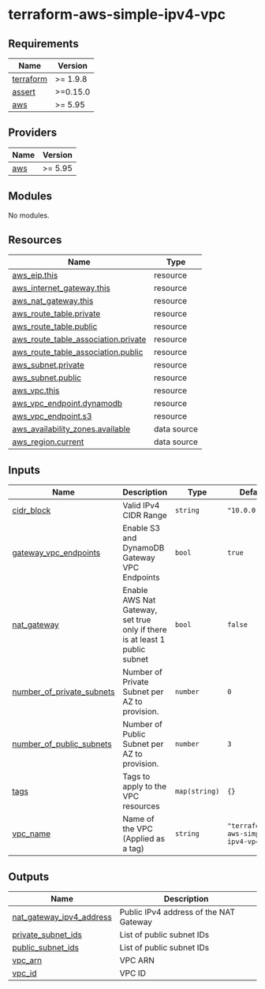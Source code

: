 # terraform-aws-simple-ipv4-vpc

<!-- BEGIN_TF_DOCS -->
## Requirements

| Name | Version |
|------|---------|
| <a name="requirement_terraform"></a> [terraform](#requirement\_terraform) | >= 1.9.8 |
| <a name="requirement_assert"></a> [assert](#requirement\_assert) | >=0.15.0 |
| <a name="requirement_aws"></a> [aws](#requirement\_aws) | >= 5.95 |

## Providers

| Name | Version |
|------|---------|
| <a name="provider_aws"></a> [aws](#provider\_aws) | >= 5.95 |

## Modules

No modules.

## Resources

| Name | Type |
|------|------|
| [aws_eip.this](https://registry.terraform.io/providers/hashicorp/aws/latest/docs/resources/eip) | resource |
| [aws_internet_gateway.this](https://registry.terraform.io/providers/hashicorp/aws/latest/docs/resources/internet_gateway) | resource |
| [aws_nat_gateway.this](https://registry.terraform.io/providers/hashicorp/aws/latest/docs/resources/nat_gateway) | resource |
| [aws_route_table.private](https://registry.terraform.io/providers/hashicorp/aws/latest/docs/resources/route_table) | resource |
| [aws_route_table.public](https://registry.terraform.io/providers/hashicorp/aws/latest/docs/resources/route_table) | resource |
| [aws_route_table_association.private](https://registry.terraform.io/providers/hashicorp/aws/latest/docs/resources/route_table_association) | resource |
| [aws_route_table_association.public](https://registry.terraform.io/providers/hashicorp/aws/latest/docs/resources/route_table_association) | resource |
| [aws_subnet.private](https://registry.terraform.io/providers/hashicorp/aws/latest/docs/resources/subnet) | resource |
| [aws_subnet.public](https://registry.terraform.io/providers/hashicorp/aws/latest/docs/resources/subnet) | resource |
| [aws_vpc.this](https://registry.terraform.io/providers/hashicorp/aws/latest/docs/resources/vpc) | resource |
| [aws_vpc_endpoint.dynamodb](https://registry.terraform.io/providers/hashicorp/aws/latest/docs/resources/vpc_endpoint) | resource |
| [aws_vpc_endpoint.s3](https://registry.terraform.io/providers/hashicorp/aws/latest/docs/resources/vpc_endpoint) | resource |
| [aws_availability_zones.available](https://registry.terraform.io/providers/hashicorp/aws/latest/docs/data-sources/availability_zones) | data source |
| [aws_region.current](https://registry.terraform.io/providers/hashicorp/aws/latest/docs/data-sources/region) | data source |

## Inputs

| Name | Description | Type | Default | Required |
|------|-------------|------|---------|:--------:|
| <a name="input_cidr_block"></a> [cidr\_block](#input\_cidr\_block) | Valid IPv4 CIDR Range | `string` | `"10.0.0.0/20"` | no |
| <a name="input_gateway_vpc_endpoints"></a> [gateway\_vpc\_endpoints](#input\_gateway\_vpc\_endpoints) | Enable S3 and DynamoDB Gateway VPC Endpoints | `bool` | `true` | no |
| <a name="input_nat_gateway"></a> [nat\_gateway](#input\_nat\_gateway) | Enable AWS Nat Gateway, set true only if there is at least 1 public subnet | `bool` | `false` | no |
| <a name="input_number_of_private_subnets"></a> [number\_of\_private\_subnets](#input\_number\_of\_private\_subnets) | Number of Private Subnet per AZ to provision. | `number` | `0` | no |
| <a name="input_number_of_public_subnets"></a> [number\_of\_public\_subnets](#input\_number\_of\_public\_subnets) | Number of Public Subnet per AZ to provision. | `number` | `3` | no |
| <a name="input_tags"></a> [tags](#input\_tags) | Tags to apply to the VPC resources | `map(string)` | `{}` | no |
| <a name="input_vpc_name"></a> [vpc\_name](#input\_vpc\_name) | Name of the VPC (Applied as a tag) | `string` | `"terraform-aws-simple-ipv4-vpc"` | no |

## Outputs

| Name | Description |
|------|-------------|
| <a name="output_nat_gateway_ipv4_address"></a> [nat\_gateway\_ipv4\_address](#output\_nat\_gateway\_ipv4\_address) | Public IPv4 address of the NAT Gateway |
| <a name="output_private_subnet_ids"></a> [private\_subnet\_ids](#output\_private\_subnet\_ids) | List of public subnet IDs |
| <a name="output_public_subnet_ids"></a> [public\_subnet\_ids](#output\_public\_subnet\_ids) | List of public subnet IDs |
| <a name="output_vpc_arn"></a> [vpc\_arn](#output\_vpc\_arn) | VPC ARN |
| <a name="output_vpc_id"></a> [vpc\_id](#output\_vpc\_id) | VPC ID |
<!-- END_TF_DOCS -->
